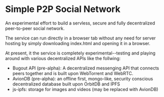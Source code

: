 # Simple P2P Social Network
An experimental effort to build a servless, secure and fully decentralized peer-to-peer social network.

The service can run directly in a browser tab without any need for server hosting by simply downloading index.html and opening it in a browser.

At present, it the service is completely experimental--testing and playing around with various decentralized APIs like the follwing:

- Bugout API (pre-alpha): A decentralized messenging API that connects peers together and is built upon WebTorrent and WebRTC.
- AvionDB (pre-alpha): an offline first, mongo-like, security conscious decentralized database built upon OrbitDB and IPFS
- js-ipfs: storage for images and videos (may be replaced with AvionDB)


